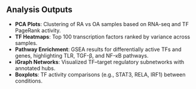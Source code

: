 ## Analysis Outputs

- **PCA Plots**: Clustering of RA vs OA samples based on RNA-seq and TF PageRank activity.
- **TF Heatmaps**: Top 100 transcription factors ranked by variance across samples.
- **Pathway Enrichment**: GSEA results for differentially active TFs and genes, highlighting TLR, TGF-β, and NF-κB pathways.
- **iGraph Networks**: Visualized TF–target regulatory subnetworks with annotated hubs.
- **Boxplots**: TF activity comparisons (e.g., STAT3, RELA, IRF1) between conditions.
